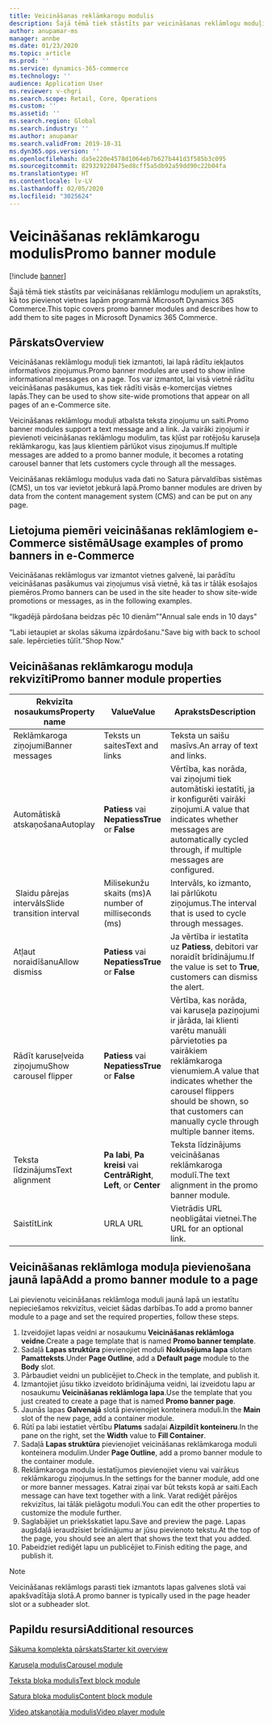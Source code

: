 ```yaml
---
title: Veicināšanas reklāmkarogu modulis
description: Šajā tēmā tiek stāstīts par veicināšanas reklāmlogu moduļiem un aprakstīts, kā tos pievienot vietnes lapām programmā Microsoft Dynamics 365 Commerce.
author: anupamar-ms
manager: annbe
ms.date: 01/23/2020
ms.topic: article
ms.prod: ''
ms.service: dynamics-365-commerce
ms.technology: ''
audience: Application User
ms.reviewer: v-chgri
ms.search.scope: Retail, Core, Operations
ms.custom: ''
ms.assetid: ''
ms.search.region: Global
ms.search.industry: ''
ms.author: anupamar
ms.search.validFrom: 2019-10-31
ms.dyn365.ops.version: ''
ms.openlocfilehash: da5e220e4578d1064eb7b627b441d3f585b3c095
ms.sourcegitcommit: 829329220475ed8cff5a5db92a59dd90c22b04fa
ms.translationtype: HT
ms.contentlocale: lv-LV
ms.lasthandoff: 02/05/2020
ms.locfileid: "3025624"
---
```

# <a name="promo-banner-module"></a><span data-ttu-id="d0516-103">Veicināšanas reklāmkarogu modulis</span><span class="sxs-lookup"><span data-stu-id="d0516-103">Promo banner module</span></span>


[!include [banner](includes/banner.md)]

<span data-ttu-id="d0516-104">Šajā tēmā tiek stāstīts par veicināšanas reklāmlogu moduļiem un aprakstīts, kā tos pievienot vietnes lapām programmā Microsoft Dynamics 365 Commerce.</span><span class="sxs-lookup"><span data-stu-id="d0516-104">This topic covers promo banner modules and describes how to add them to site pages in Microsoft Dynamics 365 Commerce.</span></span>

## <a name="overview"></a><span data-ttu-id="d0516-105">Pārskats</span><span class="sxs-lookup"><span data-stu-id="d0516-105">Overview</span></span>

<span data-ttu-id="d0516-106">Veicināšanas reklāmlogu moduļi tiek izmantoti, lai lapā rādītu iekļautos informatīvos ziņojumus.</span><span class="sxs-lookup"><span data-stu-id="d0516-106">Promo banner modules are used to show inline informational messages on a page.</span></span> <span data-ttu-id="d0516-107">Tos var izmantot, lai visā vietnē rādītu veicināšanas pasākumus, kas tiek rādīti visās e-komercijas vietnes lapās.</span><span class="sxs-lookup"><span data-stu-id="d0516-107">They can be used to show site-wide promotions that appear on all pages of an e-Commerce site.</span></span> 

<span data-ttu-id="d0516-108">Veicināšanas reklāmlogu moduļi atbalsta teksta ziņojumu un saiti.</span><span class="sxs-lookup"><span data-stu-id="d0516-108">Promo banner modules support a text message and a link.</span></span> <span data-ttu-id="d0516-109">Ja vairāki ziņojumi ir pievienoti veicināšanas reklāmlogu modulim, tas kļūst par rotējošu karuseļa reklāmkarogu, kas ļaus klientiem pārlūkot visus ziņojumus.</span><span class="sxs-lookup"><span data-stu-id="d0516-109">If multiple messages are added to a promo banner module, it becomes a rotating carousel banner that lets customers cycle through all the messages.</span></span> 

<span data-ttu-id="d0516-110">Veicināšanas reklāmlogu moduļus vada dati no Satura pārvaldības sistēmas (CMS), un tos var ievietot jebkurā lapā.</span><span class="sxs-lookup"><span data-stu-id="d0516-110">Promo banner modules are driven by data from the content management system (CMS) and can be put on any page.</span></span>

## <a name="usage-examples-of-promo-banners-in-e-commerce"></a><span data-ttu-id="d0516-111">Lietojuma piemēri veicināšanas reklāmlogiem e-Commerce sistēmā</span><span class="sxs-lookup"><span data-stu-id="d0516-111">Usage examples of promo banners in e-Commerce</span></span>

<span data-ttu-id="d0516-112">Veicināšanas reklāmlogus var izmantot vietnes galvenē, lai parādītu veicināšanas pasākumus vai ziņojumus visā vietnē, kā tas ir tālāk esošajos piemēros.</span><span class="sxs-lookup"><span data-stu-id="d0516-112">Promo banners can be used in the site header to show site-wide promotions or messages, as in the following examples.</span></span>

<span data-ttu-id="d0516-113">“Ikgadējā pārdošana beidzas pēc 10 dienām”</span><span class="sxs-lookup"><span data-stu-id="d0516-113">"Annual sale ends in 10 days"</span></span>

<span data-ttu-id="d0516-114">“Labi ietaupiet ar skolas sākuma izpārdošanu.</span><span class="sxs-lookup"><span data-stu-id="d0516-114">"Save big with back to school sale.</span></span> <span data-ttu-id="d0516-115">Iepērcieties tūlīt.”</span><span class="sxs-lookup"><span data-stu-id="d0516-115">Shop Now."</span></span>

## <a name="promo-banner-module-properties"></a><span data-ttu-id="d0516-116">Veicināšanas reklāmkarogu moduļa rekvizīti</span><span class="sxs-lookup"><span data-stu-id="d0516-116">Promo banner module properties</span></span>

| <span data-ttu-id="d0516-117">Rekvizīta nosaukums</span><span class="sxs-lookup"><span data-stu-id="d0516-117">Property name</span></span>             | <span data-ttu-id="d0516-118">Value</span><span class="sxs-lookup"><span data-stu-id="d0516-118">Value</span></span>                              | <span data-ttu-id="d0516-119">Apraksts</span><span class="sxs-lookup"><span data-stu-id="d0516-119">Description</span></span> |
|---------------------------|------------------------------------|-------------|
| <span data-ttu-id="d0516-120">Reklāmkaroga ziņojumi</span><span class="sxs-lookup"><span data-stu-id="d0516-120">Banner messages</span></span>           | <span data-ttu-id="d0516-121">Teksts un saites</span><span class="sxs-lookup"><span data-stu-id="d0516-121">Text and links</span></span>                     | <span data-ttu-id="d0516-122">Teksta un saišu masīvs.</span><span class="sxs-lookup"><span data-stu-id="d0516-122">An array of text and links.</span></span> |
| <span data-ttu-id="d0516-123">Automātiskā atskaņošana</span><span class="sxs-lookup"><span data-stu-id="d0516-123">Autoplay</span></span>                  | <span data-ttu-id="d0516-124">**Patiess** vai **Nepatiess**</span><span class="sxs-lookup"><span data-stu-id="d0516-124">**True** or **False**</span></span>              | <span data-ttu-id="d0516-125">Vērtība, kas norāda, vai ziņojumi tiek automātiski iestatīti, ja ir konfigurēti vairāki ziņojumi.</span><span class="sxs-lookup"><span data-stu-id="d0516-125">A value that indicates whether messages are automatically cycled through, if multiple messages are configured.</span></span> |
| <span data-ttu-id="d0516-126"> Slaidu pārejas intervāls</span><span class="sxs-lookup"><span data-stu-id="d0516-126">Slide transition interval</span></span> | <span data-ttu-id="d0516-127">Milisekunžu skaits (ms)</span><span class="sxs-lookup"><span data-stu-id="d0516-127">A number of milliseconds (ms)</span></span>      | <span data-ttu-id="d0516-128">Intervāls, ko izmanto, lai pārlūkotu ziņojumus.</span><span class="sxs-lookup"><span data-stu-id="d0516-128">The interval that is used to cycle through messages.</span></span> |
| <span data-ttu-id="d0516-129">Atļaut noraidīšanu</span><span class="sxs-lookup"><span data-stu-id="d0516-129">Allow dismiss</span></span>             | <span data-ttu-id="d0516-130">**Patiess** vai **Nepatiess**</span><span class="sxs-lookup"><span data-stu-id="d0516-130">**True** or **False**</span></span>              | <span data-ttu-id="d0516-131">Ja vērtība ir iestatīta uz **Patiess**, debitori var noraidīt brīdinājumu.</span><span class="sxs-lookup"><span data-stu-id="d0516-131">If the value is set to **True**, customers can dismiss the alert.</span></span> |
| <span data-ttu-id="d0516-132">Rādīt karuseļveida ziņojumu</span><span class="sxs-lookup"><span data-stu-id="d0516-132">Show carousel flipper</span></span>     | <span data-ttu-id="d0516-133">**Patiess** vai **Nepatiess**</span><span class="sxs-lookup"><span data-stu-id="d0516-133">**True** or **False**</span></span>              | <span data-ttu-id="d0516-134">Vērtība, kas norāda, vai karuseļa paziņojumi ir jārāda, lai klienti varētu manuāli pārvietoties pa vairākiem reklāmkaroga vienumiem.</span><span class="sxs-lookup"><span data-stu-id="d0516-134">A value that indicates whether the carousel flippers should be shown, so that customers can manually cycle through multiple banner items.</span></span> |
| <span data-ttu-id="d0516-135">Teksta līdzinājums</span><span class="sxs-lookup"><span data-stu-id="d0516-135">Text alignment</span></span>            | <span data-ttu-id="d0516-136">**Pa labi**, **Pa kreisi** vai **Centrā**</span><span class="sxs-lookup"><span data-stu-id="d0516-136">**Right**, **Left**, or **Center**</span></span> | <span data-ttu-id="d0516-137">Teksta līdzinājums veicināšanas reklāmkaroga modulī.</span><span class="sxs-lookup"><span data-stu-id="d0516-137">The text alignment in the promo banner module.</span></span> |
| <span data-ttu-id="d0516-138">Saistīt</span><span class="sxs-lookup"><span data-stu-id="d0516-138">Link</span></span>                      | <span data-ttu-id="d0516-139">URL</span><span class="sxs-lookup"><span data-stu-id="d0516-139">A URL</span></span>                              | <span data-ttu-id="d0516-140">Vietrādis URL neobligātai vietnei.</span><span class="sxs-lookup"><span data-stu-id="d0516-140">The URL for an optional link.</span></span> |

## <a name="add-a-promo-banner-module-to-a-page"></a><span data-ttu-id="d0516-141">Veicināšanas reklāmloga moduļa pievienošana jaunā lapā</span><span class="sxs-lookup"><span data-stu-id="d0516-141">Add a promo banner module to a page</span></span> 

<span data-ttu-id="d0516-142">Lai pievienotu veicināšanas reklāmloga moduli jaunā lapā un iestatītu nepieciešamos rekvizītus, veiciet šādas darbības.</span><span class="sxs-lookup"><span data-stu-id="d0516-142">To add a promo banner module to a page and set the required properties, follow these steps.</span></span>

1. <span data-ttu-id="d0516-143">Izveidojiet lapas veidni ar nosaukumu **Veicināšanas reklāmloga veidne**.</span><span class="sxs-lookup"><span data-stu-id="d0516-143">Create a page template that is named **Promo banner template**.</span></span>
1. <span data-ttu-id="d0516-144">Sadaļā **Lapas struktūra** pievienojiet moduli **Noklusējuma lapa** slotam **Pamatteksts**.</span><span class="sxs-lookup"><span data-stu-id="d0516-144">Under **Page Outline**, add a **Default page** module to the **Body** slot.</span></span> 
1. <span data-ttu-id="d0516-145">Pārbaudiet veidni un publicējiet to.</span><span class="sxs-lookup"><span data-stu-id="d0516-145">Check in the template, and publish it.</span></span> 
1. <span data-ttu-id="d0516-146">Izmantojiet jūsu tikko izveidoto brīdinājuma veidni, lai izveidotu lapu ar nosaukumu **Veicināšanas reklāmloga lapa**.</span><span class="sxs-lookup"><span data-stu-id="d0516-146">Use the template that you just created to create a page that is named **Promo banner page**.</span></span> 
1. <span data-ttu-id="d0516-147">Jaunās lapas **Galvenajā** slotā pievienojiet konteinera moduli.</span><span class="sxs-lookup"><span data-stu-id="d0516-147">In the **Main** slot of the new page, add a container module.</span></span> 
1. <span data-ttu-id="d0516-148">Rūtī pa labi iestatiet vērtību **Platums** sadaļai **Aizpildīt konteineru**.</span><span class="sxs-lookup"><span data-stu-id="d0516-148">In the pane on the right, set the **Width** value to **Fill Container**.</span></span>
1. <span data-ttu-id="d0516-149">Sadaļā **Lapas struktūra** pievienojiet veicināšanas reklāmkaroga moduli konteinera modulim.</span><span class="sxs-lookup"><span data-stu-id="d0516-149">Under **Page Outline**, add a promo banner module to the container module.</span></span>
1. <span data-ttu-id="d0516-150">Reklāmkaroga moduļa iestatījumos pievienojiet vienu vai vairākus reklāmkarogu ziņojumus.</span><span class="sxs-lookup"><span data-stu-id="d0516-150">In the settings for the banner module, add one or more banner messages.</span></span> <span data-ttu-id="d0516-151">Katrai ziņai var būt teksts kopā ar saiti.</span><span class="sxs-lookup"><span data-stu-id="d0516-151">Each message can have text together with a link.</span></span> <span data-ttu-id="d0516-152">Varat rediģēt pārējos rekvizītus, lai tālāk pielāgotu moduli.</span><span class="sxs-lookup"><span data-stu-id="d0516-152">You can edit the other properties to customize the module further.</span></span>
1. <span data-ttu-id="d0516-153">Saglabājiet un priekšskatiet lapu.</span><span class="sxs-lookup"><span data-stu-id="d0516-153">Save and preview the page.</span></span> <span data-ttu-id="d0516-154">Lapas augšdaļā ieraudzīsiet brīdinājumu ar jūsu pievienoto tekstu.</span><span class="sxs-lookup"><span data-stu-id="d0516-154">At the top of the page, you should see an alert that shows the text that you added.</span></span>
1. <span data-ttu-id="d0516-155">Pabeidziet rediģēt lapu un publicējiet to.</span><span class="sxs-lookup"><span data-stu-id="d0516-155">Finish editing the page, and publish it.</span></span> 

> [!NOTE]
> <span data-ttu-id="d0516-156">Veicināšanas reklāmlogs parasti tiek izmantots lapas galvenes slotā vai apakšvadītāja slotā.</span><span class="sxs-lookup"><span data-stu-id="d0516-156">A promo banner is typically used in the page header slot or a subheader slot.</span></span>


## <a name="additional-resources"></a><span data-ttu-id="d0516-157">Papildu resursi</span><span class="sxs-lookup"><span data-stu-id="d0516-157">Additional resources</span></span>

[<span data-ttu-id="d0516-158">Sākuma komplekta pārskats</span><span class="sxs-lookup"><span data-stu-id="d0516-158">Starter kit overview</span></span>](starter-kit-overview.md)

[<span data-ttu-id="d0516-159">Karuseļa modulis</span><span class="sxs-lookup"><span data-stu-id="d0516-159">Carousel module</span></span>](add-carousel.md)

[<span data-ttu-id="d0516-160">Teksta bloka modulis</span><span class="sxs-lookup"><span data-stu-id="d0516-160">Text block module</span></span>](add-content-rich-block.md)

[<span data-ttu-id="d0516-161">Satura bloka modulis</span><span class="sxs-lookup"><span data-stu-id="d0516-161">Content block module</span></span>](add-hero-module.md)

[<span data-ttu-id="d0516-162">Video atskaņotāja modulis</span><span class="sxs-lookup"><span data-stu-id="d0516-162">Video player module</span></span>](add-video-player.md)
